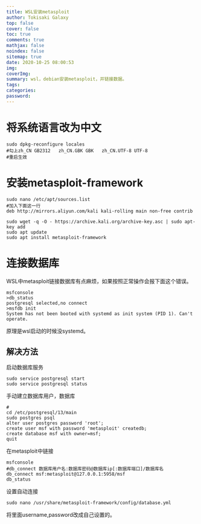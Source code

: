 ```yaml
---
title: WSL安装metasploit
author: Tokisaki Galaxy
top: false
cover: false
toc: true
comments: true
mathjax: false
noindex: false
sitemap: true
date: 2020-10-25 08:00:53
img:
coverImg:
summary: wsl，debian安装metasploit，并链接数据。
tags:
categories:
password:
---
```


# 将系统语言改为中文
```shell
sudo dpkg-reconfigure locales
#勾上zh_CN GB2312   zh_CN.GBK GBK   zh_CN.UTF-8 UTF-8
#重启生效
```

# 安装metasploit-framework
```shell
sudo nano /etc/apt/sources.list
#加入下面这一行
deb http://mirrors.aliyun.com/kali kali-rolling main non-free contrib
```

```shell
sudo wget -q -O - https://archive.kali.org/archive-key.asc | sudo apt-key add
sudo apt update
sudo apt install metasploit-framework
```

# 连接数据库

WSL中metasploit链接数据库有点麻烦，如果按照正常操作会报下面这个错误。
```shell
msfconsole
>db_status
postgresql selected,no connect
>msfdb init
System has not been booted with systemd as init system (PID 1). Can't operate.
```

原理是wsl启动的时候没systemd。

## 解决方法

启动数据库服务
```shell
sudo service postgresql start
sudo service postgresql status
```

手动建立数据库用户，数据库
```shell
# 
cd /etc/postgresql/13/main
sudo postgres psql
alter user postgres password 'root';
create user msf with password 'metasploit' createdb;
create database msf with owner=msf;
quit
```
在metasploit中链接
```shell
msfconsole
#db_connect 数据库用户名:数据库密码@数据库ip[:数据库端口]/数据库名
db_connect msf:metasploit@127.0.0.1:5958/msf
db_status
```

设置自动连接
```shell
sudo nano /usr/share/metasploit-framework/config/database.yml
```
将里面username,password改成自己设置的。